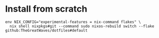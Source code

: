 # Install from scratch
```
env NIX_CONFIG="experimental-features = nix-command flakes" \
  nix shell nixpkgs#git --command sudo nixos-rebuild switch --flake github:TheGreatWaves/dotfiles#default
```
